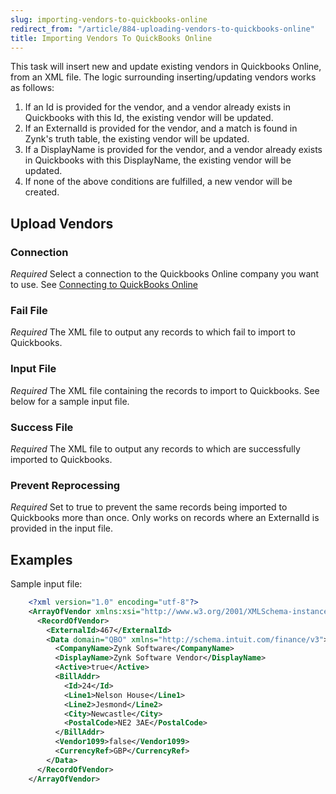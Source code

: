```yaml
---
slug: importing-vendors-to-quickbooks-online
redirect_from: "/article/884-uploading-vendors-to-quickbooks-online"
title: Importing Vendors To QuickBooks Online
---
```



This task will insert new and update existing vendors in Quickbooks Online, from an XML file. The logic surrounding inserting/updating vendors works as follows:


1. If an Id is provided for the vendor, and a vendor already exists in Quickbooks with this Id, the existing vendor will be updated.
2. If an ExternalId is provided for the vendor, and a match is found in Zynk's truth table, the existing vendor will be updated.
3. If a DisplayName is provided for the vendor, and a vendor already exists in Quickbooks with this DisplayName, the existing vendor will be updated.
4. If none of the above conditions are fulfilled, a new vendor will be created.


## Upload Vendors

### Connection
_Required_
Select a connection to the Quickbooks Online company you want to use. See [Connecting to QuickBooks Online](connecting-to-quickbooks-online)

### Fail File 
_Required_
The XML file to output any records to which fail to import to Quickbooks.

### Input File 
_Required_
The XML file containing the records to import to Quickbooks. See below for a sample input file.

### Success File 
_Required_
The XML file to output any records to which are successfully imported to Quickbooks.

### Prevent Reprocessing
_Required_
Set to true to prevent the same records being imported to Quickbooks more than once. Only works on records where an ExternalId is provided in the input file.


## Examples


Sample input file:


```xml
    <?xml version="1.0" encoding="utf-8"?>
    <ArrayOfVendor xmlns:xsi="http://www.w3.org/2001/XMLSchema-instance" xmlns:xsd="http://www.w3.org/2001/XMLSchema">
      <RecordOfVendor>
        <ExternalId>467</ExternalId>
        <Data domain="QBO" xmlns="http://schema.intuit.com/finance/v3">
          <CompanyName>Zynk Software</CompanyName>
          <DisplayName>Zynk Software Vendor</DisplayName>
          <Active>true</Active>
          <BillAddr>
            <Id>24</Id>
            <Line1>Nelson House</Line1>
            <Line2>Jesmond</Line2>
            <City>Newcastle</City>
            <PostalCode>NE2 3AE</PostalCode>
          </BillAddr>
          <Vendor1099>false</Vendor1099>
          <CurrencyRef>GBP</CurrencyRef>
        </Data>
      </RecordOfVendor>
    </ArrayOfVendor>

```